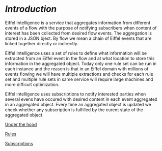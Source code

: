 
# _Introduction_

Eiffel Intelligence is a service that aggregates information from different events of a flow with the purpose of notifying subscribers when content of interest has been collected from desired flow events. The aggregation is stored in a JSON bject. By flow we mean a chain of Eiffel events that are linked together directly or indirectly. 

Eiffel Intelligence uses a set of rules to define what information will be extracted from an Eiffel event in the flow and at what location to store this information in the aggregated object. Today only one rule set can be run in each instance and the reason is that in an Eiffel domain with millions of events flowing we will have multiple extractions and checks for each rule set and multiple rule sets in same service will require large machines and more difficult optimization.

Eiffel intelligence uses subscriptions to notify interested parties when several evens have occured with desired content in each event aggregated in an aggregated object. Every time an aggregated object is updated we check whether any subscription is fulfilled by the curent state of the aggregated object. 

[Under the hood](under_hood.md)

[Rules](rules.md)

[Subscriptions](subscription.md)
